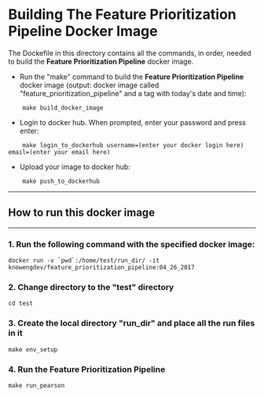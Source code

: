 # Building The Feature Prioritization Pipeline Docker Image
The Dockefile in this directory contains all the commands, in order, needed to build the **Feature Prioritization Pipeline** docker image.


* Run the "make" command to build the **Feature Prioritization Pipeline** docker image (output: docker image called "feature_prioritization_pipeline" and a tag with today's date and time):
```
    make build_docker_image
```

* Login to docker hub. When prompted, enter your password and press enter:
```
    make login_to_dockerhub username=(enter your docker login here) email=(enter your email here)
```

* Upload your image to docker hub:
```
    make push_to_dockerhub
```

* * * 
## How to run this docker image
* * * 

### 1. Run the following command with the specified docker image:
```
docker run -v `pwd`:/home/test/run_dir/ -it knowengdev/feature_prioritization_pipeline:04_26_2017 
```

### 2. Change directory to the "test" directory
```
cd test
```

### 3. Create the local directory "run_dir" and place all the run files in it
```
make env_setup
```

### 4. Run the Feature Prioritization Pipeline
```
make run_pearson
```
